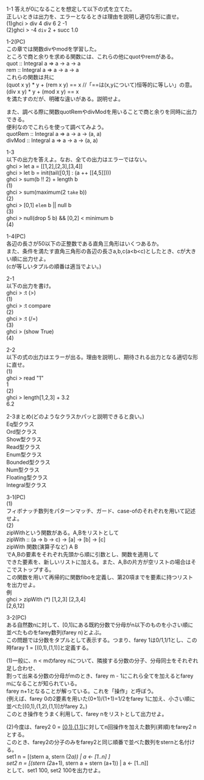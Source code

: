 1-1
答えが0になることを想定して以下の式を立てた。  
正しいときは出力を、エラーとなるときは理由を説明し適切な形に直せ。  
(1)ghci > div 4 div 6 2 -1  
(2)ghci > -4 `div` 2 + succ 1.0  
  
1-2(PC)  
この章では関数divやmodを学習した。  
ところで商と余りを求める関数には、これらの他にquotやremがある。  
quot :: Integral a => a -> a -> a  
rem  :: Integral a => a -> a -> a  
これらの関数は共に  
(quot x y) * y + (rem x y) == x //「==は(x,yについて)恒等的に等しい」の意。  
(div  x y) * y + (mod x y) == x  
を満たすのだが、明確な違いがある。説明せよ。  
  
また、調べる際に関数quotRemやdivModを用いることで商と余りを同時に出力できる。  
便利なのでこれらを使って調べてみよう。  
quotRem :: Integral a => a -> a -> (a, a)  
divMod  :: Integral a => a -> a -> (a, a)  
  
1-3  
以下の出力を答えよ。なお、全ての出力はエラーではない。  
ghci > let a = [[1,2],[2,3],[3,4]]  
ghci > let b = init(tail([0,1] : (a ++ [[4,5]])))  
ghci > sum(b !! 2) + length b  
(1)  
ghci > sum(maximum(2 `take` b))  
(2)  
ghci > [0,1] `elem` b || null b  
(3)  
ghci > null(drop 5 b) && [0,2] < minimum b   
(4)  
  
1-4(PC)  
各辺の長さが50以下の正整数である直角三角形はいくつあるか。  
また、条件を満たす直角三角形の各辺の長さa,b,c(a<b<c)としたとき、cが大きい順に出力せよ。  
(cが等しいタプルの順番は適当でよい。)  
  
2-1  
以下の出力を書け。  
ghci > :t (>)  
(1)  
ghci > :t compare  
(2)  
ghci > :t (/=)  
(3)  
ghci > (show True)  
(4)  
  
2-2  
以下の式の出力はエラーが出る。理由を説明し、期待される出力となる適切な形に直せ。  
(1)  
ghci > read "1"  
1  
(2)  
ghci > length[1,2,3] + 3.2  
6.2  
  
2-3まとめ(どのようなクラスかパッと説明できると良い。)  
Eq型クラス  
Ord型クラス  
Show型クラス  
Read型クラス  
Enum型クラス  
Bounded型クラス  
Num型クラス  
Floating型クラス  
Integral型クラス  
  
3-1(PC)  
(1)  
フィボナッチ数列をパターンマッチ、ガード、case-ofのそれぞれを用いて記述せよ。  
(2)  
zipWithという関数がある。A,Bをリストとして    
zipWith :: (a -> b -> c) -> [a] -> [b] -> [c]    
zipWith 関数(演算子など) A B    
でA,Bの要素をそれぞれ先頭から順に引数とし、関数を適用して    
できた要素を、新しいリストに加える。また、A,Bの片方が空リストの場合はそこでストップする。    
この関数を用いて再帰的に関数fiboを定義し、第20項までを要素に持つリストを出力せよ。    
例    
ghci > zipWith (*) [1,2,3] [2,3,4]    
[2,6,12]    
  
3-2(PC)  
ある自然数nに対して、[0,1]にある既約分数で分母がn以下のものを小さい順に並べたものをfarey数列(farey n)とよぶ。  
この問題では分数をタプルとして表示する。つまり、farey 1は0/1,1/1とし、この時faray 1 = [(0,1),(1,1)]と定義する。 
  
(1)一般に、n < mのfarey nについて、隣接する分数の分子、分母同士をそれぞれ足し合わせ、  
割って出来る分数の分母がmのとき、farey m - 1にこれら全てを加えるとfarey mになることが知られている。  
farey n+1となることが解っている。これを「操作」と呼ぼう。  
(例えば、farey 0の2要素を用いた(0+1)/(1+1)=1/2をfarey 1に加え、小さい順に並べた[(0,1),(1,2),(1,1)]がfarey 2。)  
このとき操作をうまく利用して、farey nをリストとして出力せよ。  
  
(2)今度は、farey2 0 = [(0,1),(1,1)](今度は0項目がこの数列！)に対してn回操作を加えた数列(昇順)をfarey2 nとする。  
このとき、farey2の分子のみをfarey2と同じ順番で並べた数列をsternと名付ける。  
set1 n = [(stern a, stern (2*a))  | a <- [1..n] ]  
set2 n = [(stern (2*a+1), stern a + stern (a+1)) | a <- [1..n]]  
として、set1 100, set2 100を出力せよ。
